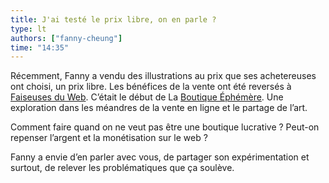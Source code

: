 ```yaml
---
title: J'ai testé le prix libre, on en parle ?
type: lt
authors: ["fanny-cheung"]
time: "14:35"
---
```


Récemment, Fanny a vendu des illustrations au prix que ses achetereuses ont choisi, un prix libre. Les bénéfices de la vente ont été reversés à [Faiseuses du Web](https://mobilizon.fr/events/3c4ccbe8-3264-4ad0-8ee6-f4bec6b6a9ea). C’était le début de La [Boutique Éphémère](https://imaginar.ynote.hk/boutique-%C3%A9ph%C3%A9m%C3%A8re). Une exploration dans les méandres de la vente en ligne et le partage de l’art.

Comment faire quand on ne veut pas être une boutique lucrative ? Peut-on repenser l’argent et la monétisation sur le web ?

Fanny a envie d’en parler avec vous, de partager son expérimentation et surtout, de relever les problématiques que ça soulève.
